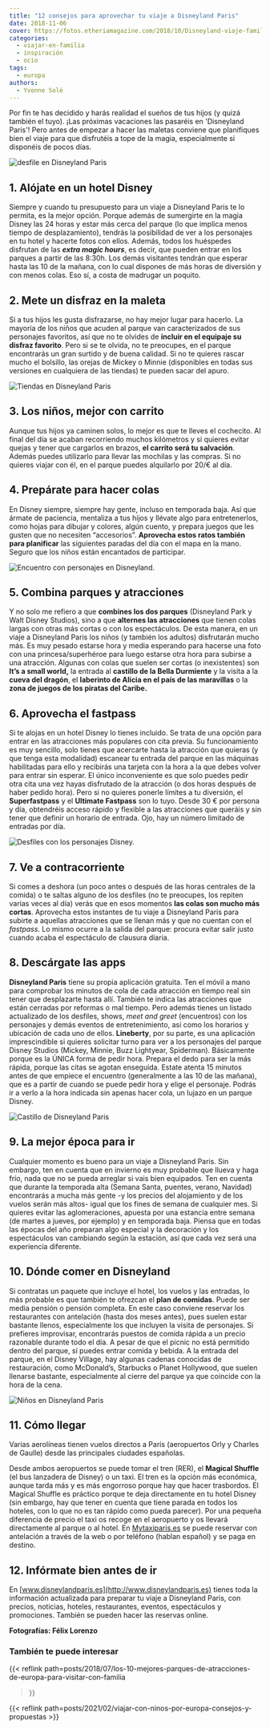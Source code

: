 ```yaml
---
title: "12 consejos para aprovechar tu viaje a Disneyland Paris"
date: 2018-11-06
cover: https://fotos.etheriamagazine.com/2018/10/Disneyland-viaje-familia-1-e1577797377918.jpg
categories: 
  - viajar-en-familia
  - inspiración
  - ocio
tags: 
  - europa
authors: 
  - Yvonne Solé
---
```


Por fin te has decidido y harás realidad el sueños de tus hijos (y quizá también el tuyo). ¡Las próximas vacaciones las pasaréis en 'Disneyland Paris'! Pero antes de empezar a hacer las maletas conviene que planifiques bien el viaje para que disfrutéis a tope de la magia, especialmente si disponéis de pocos días.

![desfile en Disneyland Paris](https://fotos.etheriamagazine.com/2018/10/Disneyland-viaje-familia-1-e1577797377918.jpg "Desfile en Disneyland Paris.")

## 1\. Alójate en un hotel Disney

Siempre y cuando tu presupuesto para un viaje a Disneyland Paris te lo permita, es la 
mejor opción. Porque además de sumergirte en la magia Disney las 24 horas y estar más 
cerca del parque (lo que implica menos tiempo de desplazamiento), tendrás la posibilidad 
de ver a los personajes en tu hotel y hacerte fotos con ellos. Además, todos los 
huéspedes disfrutan de las **_extra magic hours_**, es decir, que pueden entrar en los 
parques a partir de las 8:30h. Los demás visitantes tendrán que esperar hasta las 10 de 
la mañana, con lo cual dispones de más horas de diversión y con menos colas. Eso sí, a 
costa de madrugar un poquito. 

## 2\. Mete un disfraz en la maleta

Si a tus hijos les gusta disfrazarse, no hay mejor lugar para hacerlo. La mayoría de los 
niños que acuden al parque van caracterizados de sus personajes favoritos, así que no te 
olvides de **incluir en el equipaje su disfraz favorito**. Pero si se te olvida, no te 
preocupes, en el parque encontrarás un gran surtido y de buena calidad. Si no te quieres 
rascar mucho el bolsillo, las orejas de Mickey o Minnie (disponibles en todas sus 
versiones en cualquiera de las tiendas) te pueden sacar del apuro. 

![Tiendas en Disneyland Paris](https://fotos.etheriamagazine.com/2018/10/Disneyland-viaje-familia-4-e1577797402266.jpg "Tiendas en Disneyland Paris.")

## 3\. Los niños, mejor con carrito

Aunque tus hijos ya caminen solos, lo mejor es que te lleves el cochecito. Al final del 
día se acaban recorriendo muchos kilómetros y si quieres evitar quejas y tener que 
cargarlos en brazos, **el carrito será tu salvación**. Además puedes utilizarlo para 
llevar las mochilas y las compras. Si no quieres viajar con él, en el parque puedes 
alquilarlo por 20/€ al día. 

## 4\. Prepárate para hacer colas

En Disney siempre, siempre hay gente, incluso en temporada baja. Así que ármate de 
paciencia, mentaliza a tus hijos y llévate algo para entretenerlos, como hojas para 
dibujar y colores, algún cuento, y prepara juegos que les gusten que no necesiten 
“accesorios”. **Aprovecha estos ratos también para planificar** las siguientes paradas 
del día con el mapa en la mano. Seguro que los niños están encantados de participar. 

![Encuentro con personajes en Disneyland.](https://fotos.etheriamagazine.com/2018/10/Disneyland-viaje-familia-5-e1577797437825.jpg "Momentos mágicos en las calles de Disneyland Paris.")

## 5\. Combina parques y atracciones

Y no solo me refiero a que **combines los dos parques** (Disneyland Park y Walt Disney 
Studios), sino a que **alternes las atracciones** que tienen colas largas con otras más 
cortas o con los espectáculos. De esta manera, en un viaje a Disneyland Paris los niños 
(y también los adultos) disfrutarán mucho más. Es muy pesado estarse hora y media 
esperando para hacerse una foto con una princesa/superhéroe para luego estarse otra hora 
para subirse a una atracción. Algunas con colas que suelen ser cortas (o inexistentes) 
son **It’s a small world,** la entrada al **castillo de la Bella Durmiente** y la visita 
a la **cueva del dragón**, el **laberinto de Alicia en el país de las maravillas** o la 
**zona de juegos de los piratas del Caribe.** 

## 6\. Aprovecha el fastpass

Si te alojas en un hotel Disney lo tienes incluido. Se trata de una opción para entrar 
en las atracciones más populares con cita previa. Su funcionamiento es muy sencillo, 
solo tienes que acercarte hasta la atracción que quieras (y que tenga esta modalidad) 
escanear tu entrada del parque en las máquinas habilitadas para ello y recibirás una 
tarjeta con la hora a la que debes volver para entrar sin esperar. El único 
inconveniente es que solo puedes pedir otra cita una vez hayas disfrutado de la 
atracción (o dos horas después de haber pedido hora). Pero si no quieres ponerle límites 
a tu diversión, el **Superfastpass** y el **Ultimate Fastpass** son lo tuyo. Desde 30 € 
por persona y día, obtendréis acceso rápido y flexible a las atracciones que queráis y 
sin tener que definir un horario de entrada. Ojo, hay un número limitado de entradas por 
día. 

![Desfiles con los personajes Disney.](https://fotos.etheriamagazine.com/2018/10/Disneyland-viaje-familia-6-e1577797461495.jpg "Personajes en los desfiles.")

## 7\. Ve a contracorriente

Si comes a deshora (un poco antes o después de las horas centrales de la comida) o te 
saltas alguno de los desfiles (no te preocupes, los repiten varias veces al día) verás 
que en esos momentos **las colas son mucho más cortas**. Aprovecha estos instantes de tu 
viaje a Disneyland Paris para subirte a aquellas atracciones que se llenan más y que no 
cuentan con el _fastpass_. Lo mismo ocurre a la salida del parque: procura evitar salir 
justo cuando acaba el espectáculo de clausura diaria. 

## 8\. Descárgate las apps

**Disneyland Paris** tiene su propia aplicación gratuita. Ten el móvil a mano para 
comprobar los minutos de cola de cada atracción en tiempo real sin tener que desplazarte 
hasta allí. También te indica las atracciones que están cerradas por reformas o mal 
tiempo. Pero además tienes un listado actualizado de los desfiles, shows, _meet and 
greet_ (encuentros) con los personajes y demás eventos de entretenimiento, así como los 
horarios y ubicación de cada uno de ellos. **Lineberty**, por su parte, es una 
aplicación imprescindible si quieres solicitar turno para ver a los personajes del 
parque Disney Studios (Mickey, Minnie, Buzz Lightyear, Spiderman). Básicamente porque es 
la ÚNICA forma de pedir hora. Prepara el dedo para ser la más rápida, porque las citas 
se agotan enseguida. Estate atenta 15 minutos antes de que empiece el encuentro 
(generalmente a las 10 de las mañana), que es a partir de cuando se puede pedir hora y 
elige el personaje. Podrás ir a verlo a la hora indicada sin apenas hacer cola, un 
lujazo en un parque Disney. 

![Castillo de Disneyland Paris](https://fotos.etheriamagazine.com/2018/10/Disneyland-viaje-familia-2-e1577797477190.jpg "Espectáculo frente al castillo.")

## 9\. La mejor época para ir

Cualquier momento es bueno para un viaje a Disneyland Paris. Sin embargo, ten en cuenta 
que en invierno es muy probable que llueva y haga frío, nada que no se pueda arreglar si 
vais bien equipados. Ten en cuenta que durante la temporada alta (Semana Santa, puentes, 
verano, Navidad) encontrarás a mucha más gente -y los precios del alojamiento y de los 
vuelos serán más altos- igual que los fines de semana de cualquier mes. Si quieres 
evitar las aglomeraciones, apuesta por una estancia entre semana (de martes a jueves, 
por ejemplo) y en temporada baja. Piensa que en todas las épocas del año preparan algo 
especial y la decoración y los espectáculos van cambiando según la estación, así que 
cada vez será una experiencia diferente. 

## 10\. Dónde comer en Disneyland

Si contratas un paquete que incluye el hotel, los vuelos y las entradas, lo más probable 
es que también te ofrezcan el **plan de comidas**. Puede ser media pensión o pensión 
completa. En este caso conviene reservar los restaurantes con antelación (hasta dos 
meses antes), pues suelen estar bastante llenos, especialmente los que incluyen la 
visita de personajes. Si prefieres improvisar, encontrarás puestos de comida rápida a un 
precio razonable durante todo el día. A pesar de que el picnic no está permitido dentro 
del parque, sí puedes entrar comida y bebida. A la entrada del parque, en el Disney 
Village, hay algunas cadenas conocidas de restauración, como McDonald’s, Starbucks o 
Planet Hollywood, que suelen llenarse bastante, especialmente al cierre del parque ya 
que coincide con la hora de la cena. 

![Niños en Disneyland Paris](https://fotos.etheriamagazine.com/2018/10/Disneyland-viaje-familia-7-e1577797500813.jpg "Carroza en un desfile en Disneyland Paris.")

## 11\. Cómo llegar

Varias aerolíneas tienen vuelos directos a París (aeropuertos Orly y Charles de Gaulle) 
desde las principales ciudades españolas. 

Desde ambos aeropuertos se puede tomar el tren (RER), el **Magical Shuffle** (el bus 
lanzadera de Disney) o un taxi. El tren es la opción más económica, aunque tarda más y 
es más engorroso porque hay que hacer trasbordos. El Magical Shuffle es práctico porque 
te deja directamente en tu hotel Disney (sin embargo, hay que tener en cuenta que tiene 
parada en todos los hoteles, con lo que no es tan rápido como pueda parecer). Por una 
pequeña diferencia de precio el taxi os recoge en el aeropuerto y os llevará 
directamente al parque o al hotel. En [Mytaxiparis.es](http://Mytaxiparis.es) se puede 
reservar con antelación a través de la web o por teléfono (hablan español) y se paga en 
destino. 

## 12\. Infórmate bien antes de ir

En [www.disneylandparis.es](http://www.disneylandparis.es) tienes toda la información 
actualizada para preparar tu viaje a Disneyland Paris, con precios, noticias, hoteles, 
restaurantes, eventos, espectáculos y promociones. También se pueden hacer las reservas 
online. 

**Fotografías: Félix Lorenzo** 

### También te puede interesar

{{< reflink 
path=posts/2018/07/los-10-mejores-parques-de-atracciones-de-europa-para-visitar-con-familia 
>}} 

{{< reflink path=posts/2021/02/viajar-con-ninos-por-europa-consejos-y-propuestas >}}
